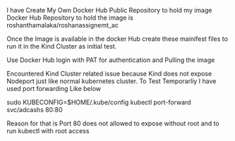 I have Create My Own Docker Hub Public Repository to hold my image
Docker Hub Repository to hold the image is roshanthamalaka/roshanassignemt_ac

Once the Image is available in the docker Hub create these mainifest files to  run it in the Kind Cluster as initial test.

Use Docker Hub login with PAT for authentication and Pulling the image 

Encountered Kind Cluster related issue because Kind does not expose Nodeport just like normal kubernetes cluster. 
To Test Temporarliy I have used port forwarding Like below 

sudo KUBECONFIG=$HOME/.kube/config kubectl port-forward svc/adcashs 80:80
 
Reason for that is Port 80 does not allowed to expose without root and to run kubectl with root access
